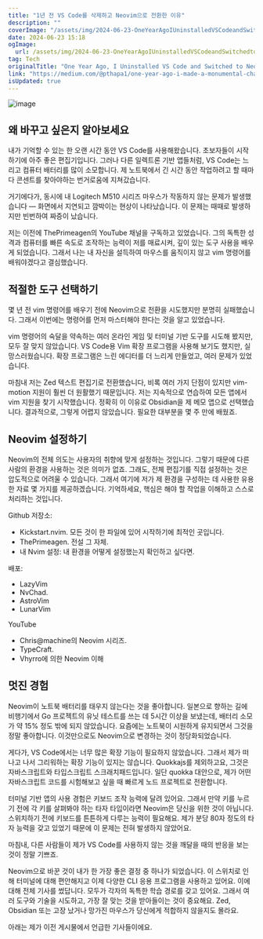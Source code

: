 ```yaml
---
title: "1년 전 VS Code를 삭제하고 Neovim으로 전환한 이유"
description: ""
coverImage: "/assets/img/2024-06-23-OneYearAgoIUninstalledVSCodeandSwitchedtoNeovim_0.png"
date: 2024-06-23 15:18
ogImage:
  url: /assets/img/2024-06-23-OneYearAgoIUninstalledVSCodeandSwitchedtoNeovim_0.png
tag: Tech
originalTitle: "One Year Ago, I Uninstalled VS Code and Switched to Neovim"
link: "https://medium.com/@pthapa1/one-year-ago-i-made-a-monumental-change-uninstalled-vs-code-and-switched-to-neovim-3e8d078c87ad"
isUpdated: true
---
```


![image](/assets/img/2024-06-23-OneYearAgoIUninstalledVSCodeandSwitchedtoNeovim_0.png)

## 왜 바꾸고 싶은지 알아보세요

내가 기억할 수 있는 한 오랜 시간 동안 VS Code를 사용해왔습니다. 초보자들이 시작하기에 아주 좋은 편집기입니다. 그러나 다른 일렉트론 기반 앱들처럼, VS Code는 느리고 컴퓨터 배터리를 많이 소모합니다. 제 노트북에서 긴 시간 동안 작업하려고 할 때마다 콘센트를 찾아야하는 번거로움에 지쳐갔습니다.

거기에다가, 동시에 내 Logitech M510 시리즈 마우스가 작동하지 않는 문제가 발생했습니다 — 화면에서 지연되고 깜박이는 현상이 나타났습니다. 이 문제는 때때로 발생하지만 빈번하여 짜증이 났습니다.

<div class="content-ad"></div>

저는 이전에 ThePrimeagen의 YouTube 채널을 구독하고 있었습니다. 그의 독특한 성격과 컴퓨터를 빠른 속도로 조작하는 능력이 저를 매료시켜, 깊이 있는 도구 사용을 배우게 되었습니다. 그래서 나는 내 자신을 설득하여 마우스를 움직이지 않고 vim 명령어를 배워야겠다고 결심했습니다.

## 적절한 도구 선택하기

몇 년 전 vim 명령어를 배우기 전에 Neovim으로 전환을 시도했지만 분명히 실패했습니다. 그래서 이번에는 명령어를 먼저 마스터해야 한다는 것을 알고 있었습니다.

vim 명령어의 숙달을 약속하는 여러 온라인 게임 및 터미널 기반 도구를 시도해 봤지만, 모두 잘 맞지 않았습니다. VS Code용 Vim 확장 프로그램을 사용해 보기도 했지만, 실망스러웠습니다. 확장 프로그램은 느린 에디터를 더 느리게 만들었고, 여러 문제가 있었습니다.

<div class="content-ad"></div>

마침내 저는 Zed 텍스트 편집기로 전환했습니다, 비록 여러 가지 단점이 있지만 vim-motion 지원이 훨씬 더 원활했기 때문입니다. 저는 지속적으로 연습하여 모든 앱에서 vim 지원을 찾기 시작했습니다. 정확히 이 이유로 Obsidian을 제 메모 앱으로 선택했습니다. 결과적으로, 그렇게 어렵지 않았습니다. 필요한 대부분을 몇 주 만에 배웠죠.

## Neovim 설정하기

Neovim의 전체 의도는 사용자의 취향에 맞게 설정하는 것입니다. 그렇기 때문에 다른 사람의 환경을 사용하는 것은 의미가 없죠. 그래도, 전체 편집기를 직접 설정하는 것은 압도적으로 어려울 수 있습니다. 그래서 여기에 저가 제 환경을 구성하는 데 사용한 유용한 자료 몇 가지를 제공하겠습니다. 기억하세요, 핵심은 해야 할 작업을 이해하고 스스로 처리하는 것입니다.

Github 저장소:

<div class="content-ad"></div>

- Kickstart.nvim. 모든 것이 한 파일에 있어 시작하기에 최적인 곳입니다.
- ThePrimeagen. 전설 그 자체.
- 내 Nvim 설정: 내 환경을 어떻게 설정했는지 확인하고 싶다면.

배포:

- LazyVim
- NvChad.
- AstroVim
- LunarVim

YouTube

<div class="content-ad"></div>

- Chris@machine의 Neovim 시리즈.
- TypeCraft.
- Vhyrro에 의한 Neovim 이해

## 멋진 경험

Neovim이 노트북 배터리를 태우지 않는다는 것을 좋아합니다. 일본으로 향하는 길에 비행기에서 Go 프로젝트의 유닛 테스트를 쓰는 데 5시간 이상을 보냈는데, 배터리 소모가 약 15% 정도 밖에 되지 않았습니다. 요즘에는 노트북이 시원하게 유지되면서 그것을 정말 좋아합니다. 이것만으로도 Neovim으로 변경하는 것이 정당화되었습니다.

게다가, VS Code에서는 너무 많은 확장 기능이 필요하지 않았습니다. 그래서 제가 떠나고 나서 그리워하는 확장 기능이 있지는 않습니다. Quokkajs를 제외하고요, 그것은 자바스크립트와 타입스크립트 스크래치패드입니다. 일단 quokka 대안으로, 제가 어떤 자바스크립트 코드를 시험해보고 싶을 때 빠르게 노드 프로젝트로 전환합니다.

<div class="content-ad"></div>

터미널 기반 앱의 사용 경험은 키보드 조작 능력에 달려 있어요. 그래서 만약 키를 누르기 전에 각 키를 살펴봐야 하는 타자 타입이라면 Neovim은 당신을 위한 것이 아닙니다. 스위치하기 전에 키보드를 튼튼하게 다루는 능력이 필요해요. 제가 분당 80자 정도의 타자 능력을 갖고 있었기 때문에 이 문제는 전혀 발생하지 않았어요.

마침내, 다른 사람들이 제가 VS Code를 사용하지 않는 것을 깨달을 때의 반응을 보는 것이 정말 기쁘죠.

Neovim으로 바꾼 것이 내가 한 가장 좋은 결정 중 하나가 되었습니다. 이 스위치로 인해 터미널에 대해 편안해지고 이제 다양한 CLI 응용 프로그램을 사용하고 있어요. 이에 대해 전체 기사를 썼답니다. 모두가 각자의 독특한 학습 경로를 갖고 있어요. 그래서 여러 도구와 기술을 시도하고, 가장 잘 맞는 것을 받아들이는 것이 중요해요. Zed, Obsidian 또는 고장 났거나 망가진 마우스가 당신에게 적합하지 않을지도 몰라요.

아래는 제가 이전 게시물에서 언급한 기사들이에요.
